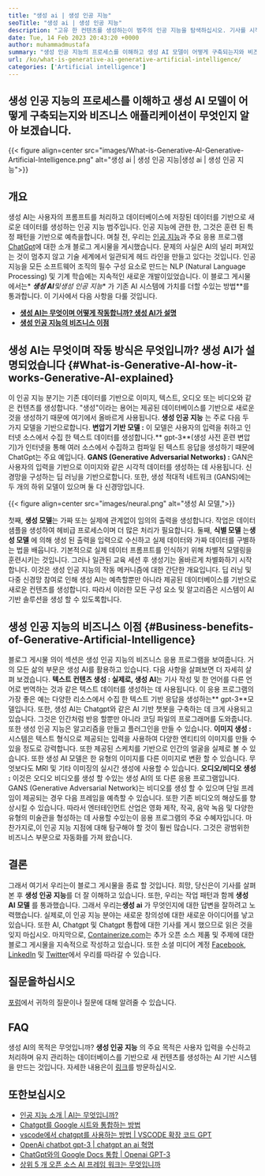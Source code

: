 ```yaml
---
title: "생성 ai | 생성 인공 지능" 
seoTitle: "생성 ai | 생성 인공 지능" 
description: "고유 한 컨텐츠를 생성하는이 범주의 인공 지능을 탐색하십시오. 기사를 시작하고 답을 얻으십시오. 생성 AI는 무엇입니까?" 
date: Tue, 14 Feb 2023 20:43:20 +0000
author: muhammadmustafa
summary: "생성 인공 지능의 프로세스를 이해하고 생성 AI 모델이 어떻게 구축되는지와 비즈니스 애플리케이션이 무엇인지 살펴 보겠습니다." 
url: /ko/what-is-generative-ai-generative-artificial-intelligence/
categories: ['Artificial intelligence']
---
```


## 생성 인공 지능의 프로세스를 이해하고 생성 AI 모델이 어떻게 구축되는지와 비즈니스 애플리케이션이 무엇인지 알아 보겠습니다.

{{< figure align=center src="images/What-is-Generative-AI-Generative-Artificial-Intelligence.png" alt="생성 ai | 생성 인공 지능|생성 ai | 생성 인공 지능">}}


## 개요
생성 AI는 사용자의 프롬프트를 처리하고 데이터베이스에 저장된 데이터를 기반으로 새로운 데이터를 생성하는 인공 지능 범주입니다. 인공 지능에 관한 한, 그것은 훈련 된 특정 패턴을 기반으로 예측을합니다. 며칠 전, 우리는 [인공 지능][1]과 주요 응용 프로그램 [ChatGpt][2]에 대한 소개 블로그 게시물을 게시했습니다. 문제의 사실은 AI의 널리 퍼져있는 것이 멈추지 않고 기술 세계에서 일관되게 헤드 라인을 만들고 있다는 것입니다. 인공 지능을 모든 소프트웨어 조직의 필수 구성 요소로 만드는 NLP (Natural Language Processing) 및 기계 학습에는 지속적인 새로운 개발이있었습니다. 이 블로그 게시물에서는* ***생성 AI**및**생성 인공 지능** 가 기존 AI 시스템에 가치를 더할 수있는 방법**를 통과합니다.
이 기사에서 다음 사항을 다룰 것입니다.
* [ **생성 AI는 무엇이며 어떻게 작동합니까? 생성 AI가 설명** ][3]
* [ **생성 인공 지능의 비즈니스 이점** ][4]

## 생성 AI는 무엇이며 작동 방식은 무엇입니까? 생성 AI가 설명되었습니다 {#What-is-Generative-AI-how-it-works-Generative-AI-explained}

이 인공 지능 분기는 기존 데이터를 기반으로 이미지, 텍스트, 오디오 또는 비디오와 같은 컨텐츠를 생성합니다. "생성"이라는 용어는 제공된 데이터베이스를 기반으로 새로운 것을 생성하기 때문에 여기에서 올바르게 사용됩니다.
**생성 인공 지능** 는 주로 다음 두 가지 모델을 기반으로합니다.
**변압기 기반 모델 :** 이 모델은 사용자의 입력을 취하고 인터넷 소스에서 수집 한 텍스트 데이터를 생성합니다.** gpt-3**(생성 사전 훈련 변압기)가 인터넷을 통해 여러 소스에서 수집하고 컴파일 된 텍스트 응답을 생성하기 때문에 ChatGpt는 주요 예입니다.
**GANS (Generative Adversarial Networks) :**  GAN은 사용자의 입력을 기반으로 이미지와 같은 시각적 데이터를 생성하는 데 사용됩니다. 신경망을 구성하는 딥 러닝을 기반으로합니다. 또한, 생성 적대적 네트워크 (GANS)에는 두 개의 하위 모델이 있으며 둘 다 신경망입니다.

{{< figure align=center src="images/neural.png" alt="생성 AI 모델,">}}

첫째, **생성 모델**는 가짜 또는 실제에 관계없이 임의의 출력을 생성합니다. 작업은 데이터 샘플을 생성하여 헤비급 프로세스이며 더 많은 처리가 필요합니다. 둘째, **식별 모델** 는**생성 모델** 에 의해 생성 된 출력을 입력으로 수신하고 실제 데이터와 가짜 데이터를 구별하는 법을 배웁니다. 기본적으로 실제 데이터 프롬프트를 인식하기 위해 차별적 모델링을 훈련시키는 것입니다. 그러나 일관된 교육 세션 후 생성기는 올바르게 차별화하기 시작합니다.
이것은 생성 인공 지능의 작동 메커니즘에 대한 간단한 개요입니다. 딥 러닝 및 다중 신경망 참여로 인해 생성 AI는 예측할뿐만 아니라 제공된 데이터베이스를 기반으로 새로운 컨텐츠를 생성합니다. 따라서 이러한 모든 구성 요소 및 알고리즘은 시스템이 AI 기반 솔루션을 생성 할 수 있도록합니다.

## 생성 인공 지능의 비즈니스 이점 {#Business-benefits-of-Generative-Artificial-Intelligence}

블로그 게시물 의이 섹션은 생성 인공 지능의 비즈니스 응용 프로그램을 보여줍니다. 거의 모든 삶의 부문은 생성 AI를 활용하고 있습니다. 다음 사항을 살펴보면 더 자세히 살펴 보겠습니다.
**텍스트 컨텐츠 생성 : **실제로,** 생성 AI**는 기사 작성 및 한 언어를 다른 언어로 번역하는 것과 같은 텍스트 데이터를 생성하는 데 사용됩니다. 이 응용 프로그램의 가장 좋은 예는 다양한 리소스에서 수집 한 텍스트 기반 응답을 생성하는** gpt-3**모델입니다. 또한, 생성 AI는 Chatgpt와 같은 AI 기반 챗봇을 구축하는 데 크게 사용되고 있습니다. 그것은 인간처럼 반응 할뿐만 아니라 코딩 파일의 프로그래머를 도와줍니다. 또한 생성 인공 지능은 알고리즘을 만들고 플러그인을 만들 수 있습니다.
**이미지 생성 :**  시스템은 텍스트 형식으로 제공되는 입력을 사용하여 다양한 엔티티의 이미지를 만들 수있을 정도로 강력합니다. 또한 제공된 스케치를 기반으로 인간의 얼굴을 실제로 볼 수 있습니다. 또한 생성 AI 모델은 한 유형의 이미지를 다른 이미지로 변환 할 수 있습니다. 무엇보다도 MRI 및 기타 이미징의 실시간 생성에 사용할 수 있습니다.
**오디오/비디오 생성 :**  이것은 오디오 비디오를 생성 할 수있는 생성 AI의 또 다른 응용 프로그램입니다. GANS (Generative Adversarial Network)는 비디오를 생성 할 수 있으며 단일 프레임이 제공되는 경우 다음 프레임을 예측할 수 있습니다. 또한 기존 비디오의 해상도를 향상시킬 수 있습니다. 따라서 엔터테인먼트 산업은 영화 제작, 작곡, 음악 녹음 및 다양한 유형의 미술관을 형성하는 데 사용할 수있는이 응용 프로그램의 주요 수혜자입니다.
마찬가지로,이 인공 지능 지점에 대해 탐구해야 할 것이 훨씬 많습니다. 그것은 광범위한 비즈니스 부문으로 자동화를 가져 왔습니다.

## 결론
그래서 여기서 우리는이 블로그 게시물을 종료 할 것입니다. 희망, 당신은이 기사를 살펴본 후 **생성 인공 지능**를 더 잘 이해하고 있습니다. 또한, 우리는 작업 패턴과 함께 **생성 AI 모델** 를 통과했습니다. 그래서 우리는**생성 ai** 가 무엇인지에 대한 답변을 잘하려고 노력했습니다. 실제로,이 인공 지능 분야는 새로운 창의성에 대한 새로운 아이디어를 낳고 있습니다. 또한 AI, Chatgpt 및 Chatgpt 통합에 대한 기사를 게시 했으므로 읽은 것을 잊지 마십시오.
마지막으로, [Containerize.com][5]는 추가 오픈 소스 제품 및 주제에 대한 블로그 게시물을 지속적으로 작성하고 있습니다. 또한 소셜 미디어 계정 [Facebook][6], [LinkedIn][7] 및 [Twitter][8]에서 우리를 따라갈 수 있습니다.

## 질문을하십시오
[포럼][9]에서 귀하의 질문이나 질문에 대해 알려줄 수 있습니다.

## FAQ
생성 AI의 목적은 무엇입니까?
**생성 인공 지능** 의 주요 목적은 사용자 입력을 수신하고 처리하며 유지 관리하는 데이터베이스를 기반으로 새 컨텐츠를 생성하는 AI 기반 시스템을 만드는 것입니다. 자세한 내용은이 [링크][3]를 방문하십시오.

## 또한보십시오
  * [인공 지능 소개 | AI는 무엇입니까?][1]
  * [Chatgpt를 Google 시트와 통합하는 방법][10]
  * [vscode에서 chatgpt를 사용하는 방법 | VSCODE 확장 코드 GPT][11]
  * [OpenAi chatbot gpt-3 | chatgpt an ai 혁명][2]
  * [ChatGpt와의 Google Docs 통합 | Openai GPT-3][12]
  * [상위 5 개 오픈 소스 AI 프레임 워크는 무엇입니까][13]



[1]: https://blog.containerize.com/artificial-intelligence/an-introduction-to-artificial-intelligence-what-is-ai/
[2]: https://blog.containerize.com/artificial-intelligence/what-is-openai-chatbot-gpt-3-chatgpt-an-ai-revolution/
[3]: #What-is-Generative-AI-how-it-works-Generative-AI-explained
[4]: #Business-benefits-of-Generative-Artificial-Intelligence
[5]: https://www.containerize.com/
[6]: https://web.facebook.com/containerize
[7]: https://www.linkedin.com/company/containerize/
[8]: https://twitter.com/containerize_co
[9]: https://forum.containerize.com/
[10]: https://blog.containerize.com/artificial-intelligence/integrate-chatgpt-with-google-sheets/
[11]: https://blog.containerize.com/artificial-intelligence/how-to-use-chatgpt-in-vscode-the-vscode-extension-codegpt/
[12]: https://blog.containerize.com/artificial-intelligence/google-docs-integration-with-chatgpt/
[13]: https://blog.containerize.com/artificial-intelligence/top-5-open-source-ai-frameworks/
